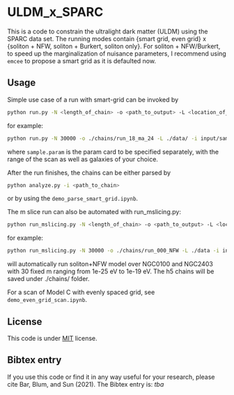 # ULDM_x_SPARC

This is a code to constrain the ultralight dark matter (ULDM) using the SPARC data set. The running modes contain {smart grid, even grid} x {soliton + NFW, soliton + Burkert, soliton only}. For soliton + NFW/Burkert, to speed up the marginalization of nuisance parameters, I recommend using `emcee` to propose a smart grid as it is defaulted now. 

## Usage

Simple use case of a run with smart-grid can be invoked by

```bash
python run.py -N <length_of_chain> -o <path_to_output> -L <location_of_dataset> -i <path_to_input> -w <number_of_walkers>
```

for example:

```bash
python run.py -N 30000 -o ./chains/run_18_ma_24 -L ./data/ -i input/sample.param -w 100
```

where `sample.param` is the param card to be specified separately, with the range of the scan as well as galaxies of your choice. 

After the run finishes, the chains can be either parsed by

```bash
python analyze.py -i <path_to_chain>
```
or by using the `demo_parse_smart_grid.ipynb`.

The m slice run can also be automated with run_mslicing.py:
```bash
python run_mslicing.py -N <length_of_chain> -o <path_to_output> -L <location_of_dataset> -i <path_to_input> -w <number_of_walkers> -m 'logm_min logm_max number_of_slicing' -G 'galA galB ...'
```

for example:
```bash
python run_mslicing.py -N 30000 -o ./chains/run_000_NFW -L ./data -i input/sample_mslicing_2.param -w 100 -m '-25 -19 30' -G 'NGC0100 NGC2403'
```

will automatically run soliton+NFW model over NGC0100 and NGC2403 with 30 fixed m ranging from 1e-25 eV to 1e-19 eV. The h5 chains will be saved under ./chains/ folder. 

For a scan of Model C with evenly spaced grid, see `demo_even_grid_scan.ipynb`. 

## License

This code is under [MIT](https://opensource.org/licenses/MIT) license. 

## Bibtex entry
If you use this code or find it in any way useful for your research, please cite Bar, Blum, and Sun (2021). The Bibtex entry is: *tba*


